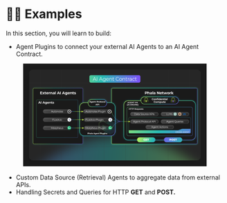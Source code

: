 # 🧙‍♂️ Examples

In this section, you will learn to build:

* Agent Plugins to connect your external AI Agents to an AI Agent Contract.

<figure><img src="../../.gitbook/assets/Phala-Agent-Plugins.png" alt=""><figcaption></figcaption></figure>

* Custom Data Source (Retrieval) Agents to aggregate data from external APIs.
* Handling Secrets and Queries for HTTP **GET** and **POST.**
